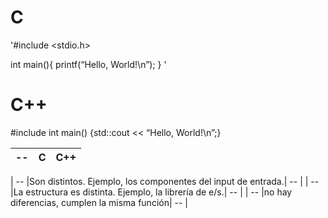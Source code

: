 # C
'#include <stdio.h> 

int main(){
    printf(“Hello, World!\n”);
    }
    '
# C++
#include <iostream> int main() {std::cout << “Hello, World!\n”;}
  
| -- | C | C++ |
| --- | --- | --- |

| -- |Son distintos. Ejemplo, los componentes del input de entrada.| -- |
| -- |La estructura es distinta. Ejemplo, la librería de e/s.| -- |
| -- |no hay diferencias, cumplen la misma función| -- |


